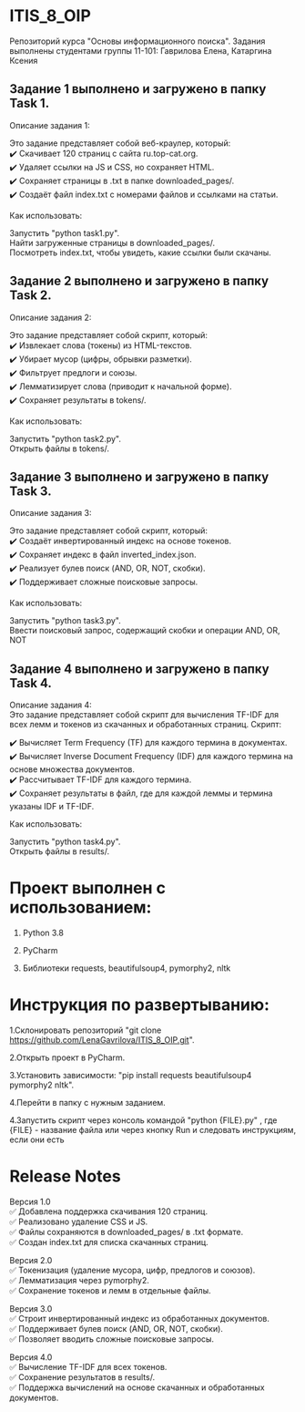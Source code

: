 # ITIS_8_OIP
Репозиторий курса "Основы информационного поиска". Задания выполнены студентами группы 11-101: Гаврилова Елена, Катаргина Ксения

## Задание 1 выполнено и загружено в папку Task 1.
Описание задания 1:

Это задание представляет собой веб-краулер, который:  
✔️ Скачивает 120 страниц с сайта ru.top-cat.org.  
✔️ Удаляет ссылки на JS и CSS, но сохраняет HTML.  
✔️ Сохраняет страницы в .txt в папке downloaded_pages/.  
✔️ Создаёт файл index.txt с номерами файлов и ссылками на статьи.

Как использовать:

Запустить "python task1.py".  
Найти загруженные страницы в downloaded_pages/.  
Посмотреть index.txt, чтобы увидеть, какие ссылки были скачаны.

## Задание 2 выполнено и загружено в папку Task 2.
Описание задания 2:

Это задание представляет собой скрипт, который:  
✔️ Извлекает слова (токены) из HTML-текстов.  
✔️ Убирает мусор (цифры, обрывки разметки).  
✔️ Фильтрует предлоги и союзы.  
✔️ Лемматизирует слова (приводит к начальной форме).  
✔️ Сохраняет результаты в tokens/.  

Как использовать:

Запустить "python task2.py".  
Открыть файлы в tokens/.  

## Задание 3 выполнено и загружено в папку Task 3.  
Описание задания 3:  

Это задание представляет собой скрипт, который:  
✔️ Создаёт инвертированный индекс на основе токенов.  
✔️ Сохраняет индекс в файл inverted_index.json.  
✔️ Реализует булев поиск (AND, OR, NOT, скобки).  
✔️ Поддерживает сложные поисковые запросы.  

 Как использовать:

Запустить "python task3.py".  
Ввести поисковый запрос, содержащий скобки и операции AND, OR, NOT

## Задание 4 выполнено и загружено в папку Task 4.  
Описание задания 4:  
Это задание представляет собой скрипт для вычисления TF-IDF для всех лемм и токенов из скачанных и обработанных страниц. Скрипт:

✔️ Вычисляет Term Frequency (TF) для каждого термина в документах.  
✔️ Вычисляет Inverse Document Frequency (IDF) для каждого термина на основе множества документов.  
✔️ Рассчитывает TF-IDF для каждого термина.  
✔️ Сохраняет результаты в файл, где для каждой леммы и термина указаны IDF и TF-IDF.  

 Как использовать:  

Запустить "python task4.py".   
Открыть файлы в results/.

# Проект выполнен с использованием:

1. Python 3.8

2. PyCharm

3. Библиотеки requests, beautifulsoup4, pymorphy2, nltk  

# Инструкция по развертыванию:

1.Склонировать репозиторий "git clone https://github.com/LenaGavrilova/ITIS_8_OIP.git".

2.Открыть проект в PyCharm.

3.Установить зависимости: "pip install requests beautifulsoup4 pymorphy2 nltk".

4.Перейти в папкy с нужным заданием.

4.Запустить скрипт через консоль командой "python {FILE}.py" , где {FILE} - название файла  или через кнопку Run и следовать инструкциям, если они есть

# Release Notes
Версия 1.0   
✅ Добавлена поддержка скачивания 120 страниц.  
✅ Реализовано удаление CSS и JS.  
✅ Файлы сохраняются в downloaded_pages/ в .txt формате.  
✅ Создан index.txt для списка скачанных страниц.  

Версия 2.0  
✅ Токенизация (удаление мусора, цифр, предлогов и союзов).  
✅ Лемматизация через pymorphy2.  
✅ Сохранение токенов и лемм в отдельные файлы.  

Версия 3.0  
✅ Строит инвертированный индекс из обработанных документов.  
✅ Поддерживает булев поиск (AND, OR, NOT, скобки).  
✅ Позволяет вводить сложные поисковые запросы.  

Версия 4.0  
✅ Вычисление TF-IDF для всех токенов.  
✅ Сохранение результатов в results/.  
✅ Поддержка вычислений на основе скачанных и обработанных документов.  